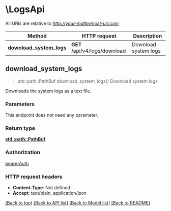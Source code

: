 # \LogsApi

All URIs are relative to *http://your-mattermost-url.com*

Method | HTTP request | Description
------------- | ------------- | -------------
[**download_system_logs**](LogsApi.md#download_system_logs) | **GET** /api/v4/logs/download | Download system logs



## download_system_logs

> std::path::PathBuf download_system_logs()
Download system logs

Downloads the system logs as a text file. 

### Parameters

This endpoint does not need any parameter.

### Return type

[**std::path::PathBuf**](std::path::PathBuf.md)

### Authorization

[bearerAuth](../README.md#bearerAuth)

### HTTP request headers

- **Content-Type**: Not defined
- **Accept**: text/plain, application/json

[[Back to top]](#) [[Back to API list]](../README.md#documentation-for-api-endpoints) [[Back to Model list]](../README.md#documentation-for-models) [[Back to README]](../README.md)

